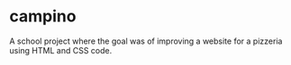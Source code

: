 # campino
A school project where the goal was of improving a website for a pizzeria using HTML and CSS code.